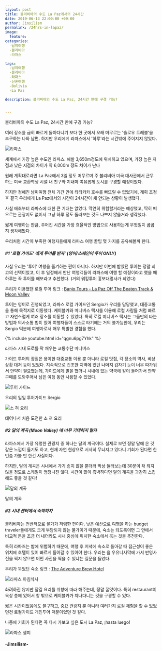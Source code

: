 ```yaml
---
layout: post
title: 볼리비아의 수도 La Paz에서의 24시간
date: 2019-06-13 22:00:00 +09:00
author: Jinsilism
permalink: /24hrs-in-lapaz/
image:
  feature:
categories:
  -남미여행
  -볼리비아
  -라파스

tags:
  -남미여행
  -볼리비아
  -라파스
  -신혼여행
  -Bolivia
  -La Paz

description: 볼리비아의 수도 La Paz, 24시간 만에 구경 가능?


---
```



볼리비아의 수도 La Paz, 24시간 만에 구경 가능?

여러 장소를 급히 빠르게 돌아다니기 보다 한 곳에서 오래 머무르는 '슬로우 트레블'을 추구하는 나와 남편. 하지만 우리에게 라파스에서 '하루'라는 시간밖에 주어지지 않았다.

![라파스](https://lh3.googleusercontent.com/SEZ7FY4ZLtZFtnWOJ-ac1NbL54oIC0uhmAIt7DIJt658mOvj37689ozprjWYxdvVrPfQB138c3urx9JujsQLgdvlYSthC5X_ia7WMCtXu95tf9ViHsYq_88L5z-Pw3JuUs6S05eOC5fa0Gau1q0XH36YyXUJVezUfbMTi71YKoOQEViyxvaimNIOpLQYdLWdu93PvBW7OT7u2hAMdF2g1xd-wheF8QVgd_mxLqFSO4XB4Rbpj83o1-xCUaix9gJnG-vJDRBVgja5ajpyd9cOtd99fOQKHokC4_aUNk6bSFH9ZRTvdEeilEb9ywg6XIQfWd_IWPOMqUv4M1BeVCtflM3uudgobEDZ3i_1vlE3exHIphtscICyrfQgLFxUUWiKwF17joL9RGFE3XqIgAajhXEX2DjyzmJadvKAA5i_fhlnNYRIM5Ak7YmziOyz2iL33hm8nxCQJxClai6JiG8sF4GtnNj_FSZzXRku1FBtVxfkWFjV3GQ5fnb0OaiMINyidN22gLbLTGH_uUmMkMrRTsEEXXbQ6FN_AxyRbCLg0fwPxBhip-LmsPxzqLB1910njhjnF5BsZ4CVTK8dy5bQ7dbtvaeXA_Vm4CJ_xfW26AOSneg2UxAAdSSXDy8iBpzD7uJNUMl92yTerjonvGYfdPZJKbaiAA=w1250-h937-no)

세계에서 가장 높은 수도인 라파스. 해발 3,650m정도에 위치하고 있으며, 가장 높은 지점과 낮은 지점의 차이가 약 6,000m 정도 차이가 난다

원래 계획대로라면 La Paz에서 3일 정도 머무르며 주 볼리비아 미국 대사관에서 근무하는 미국 교환학생 시절 내 친구와 지내며 여유롭게 도시를 구경할 예정이었다.

하지만 정해진 남미여행 전체 기간 안에 티티카카 호수를 빠뜨릴 수 없었기에, 계획 조정 후 결국 우리에게 La Paz에서의 시간이 24시간이 채 안되는 상황이 발생했다.

사실 애초부터 라파스에 대한 큰 기대는 없었다. 막연히 위험할거라는 예상했고, 딱히 떠오르는 관광지도 없어서 그냥 하루 정도 둘러보는 것도 나쁘지 않을거라 생각했다.



짧게 여행하는 만큼, 주어진 시간을 가장 효율적인 방법으로 사용하는게 무엇일지 곰곰히 생각해봤다.

우리처럼 시간이 부족한 여행자들에게 라파스 여행 꿀팁 몇 가지를 공유해볼까 한다.



##### #1 '로컬 가이드' 에게 투어를 받자' (영어/스페인어 투어 ONLY)

사실 우리는 '투어' 여행을 즐겨하는 편이 아니다. 하지만 이번에 받았던 투어는 정말 최고의 선택이었고, 이 후 일정에서 만난 여행객들이 라파스에 여행 할 예정이라고 했을 때 하루는 꼭 투어를 해보라고 추천했다. (거의 워킹투어 홍보대명사가 되었다)

우리가 이용했던 로컬 투어 링크 : [Banjo Tours - La Paz Off The Beaten Track & Moon Valley](https://www.banjotours.com/tours-by-place/la-paz/la-paz-off-the-beaten-track-walking-tour-moon-valley)

투어는 영어로 진행되었고, 라파스 로컬 가이드인 Sergio가 우리를 담당했고, 대중교통을 통해 목적지로 이동했다. 케이블카와 미니버스 택시를 이용해 로컬 사람들 처럼 빠르고 자연스럽게 여러 장소를 이동할 수 있었다. 특히 로컬 미니버스 택시는 그들만의 타는 방법과 의사소통 법이 있어 여행자들이 스스로 타기에는 거의 불가능한데, 우리는 Sergio 덕분에 여행자로서 매우 특별한 경험을 했다.

{% include youtube.html id="qgnu6pg7Yhk" %}

라파스 시내 도로를 꽉 채우는 교통수단 미니버스



가이드 투어의 장점은 용이한 대중교통 이용 뿐 아니라 로컬 맛집, 각 장소의 역사, 비상 상황 대처 등이 있었다. 지속적으로 건조한 지역에 있던 나머지 갑자기 눈이 너무 따가워서 안약이 필요했는데, 가이드에게 말을 했더니 시내에 있는 약국에 같이 들어가서 안약 구매를 도와주어서 남은 여행 동안 사용할 수 있었다.


![투어 가이드](https://lh3.googleusercontent.com/BP8vM-djvOXrCevanJh18ShwWh7d8zuOA1B-lRpPNDUVxx3l-PnfNje_Dd8ASDrbnM2qbtFqPD3_3m_9g2NvMo4DExff5bdzwGDdghXuBMrAPdj2I6urCbTWH8Ytkz_muwPWhlQXhTiMoQmJNzOXgJTbcLDzLFhtqWCQrDpkkgXxMzTDBxoAFve9_Tz_Bwo_lqpd1lKUubU28Y5Gg5zjkI0k003Y9kQXBhP3h11drPwqBs5C_ivf9uzDLlpmquWZAtSmsjKEEsEa2qQbfdXLx2fm9QOHMi_U12gZ1SzQ_gAdmYiDpHvhP70hnYgNynrU2LTfE6MpfV5QFzkxDdrUiQQNcpXEOdyYCi91irW3MBDGZ0bFkIiPuUf4VEFhT9kjRDWEzBzZa9HDD0RIMkQyS1uU9LvEdwvNthTgGKlAUF5DoS0qmkj8DrdiUfe1qfVNW7dE1p2_8LWS4D-6aSbycmRD9y-YJAfW2ded4_MVxPIqAlinmVE9Kl_Cpkh1QA8HySJ0iwiuP-tLP5_hgZZ5F3UQOfeZp8WcUjJoZfIhG7bzrZMYZ4BWr-tLe4OTmQ8Z_4MSuAAAwbNKls1HRWKli9d1YqRcZXWq9OTX5TzTFqs3MjELODqdsr0uvakHE8oH2wBA5YNccAvX7cZIUrcCJO1QbRPNzg=w960-h720-no)


우리의 일일 투어가이드 Sergio

![소 혀 요리](https://lh3.googleusercontent.com/2F11kWHQ21EwkEDd8qgFQoT75MjUEpKiQFrWHSgDU6ZOBhwhoINyu-NloZVZLtAmGCvrKIHmiOo8kRt6bRSIjh7vOVQIwYsAH1GJeZSCUg4LU8hMQ0YL8EVTeruHF96uoedwjKxEz5Z1nYuZqE0nT0u9IiWz57hIvRpZrFDHFWXGIKFRDMnrnw6aspYhAnmk3p8k7WEeu-qwBIV107JsEuqrGQIDT1dW0xK6j66WIDlbKZvG3eNWKtjuxpeU_T4bCk1K0-jJMiV-aUPP0Sz8Qtw-Qs1lJHWdRKIxiMmI7gvnOhIuC1vw4YqkJ4CS7uoyhlQCzuGHzp0jsTTsQvrDOne0sMZ8TW_qOVlSsbxq8ZSL0JRCWdmjnT6ENr2VFISB9j_MmE1hobete4gX1PVbY6rmYA3XnY4uXylBBcJERmfoDywJ7RRasZLY-Hggl85qODQ7FX8T6xDLK74z8qMcYDNiFuF4BXpBjyJ1OmnospQJfoalIWqPVlb3qxcyQmOExFhPTg2_dUvm2uU_SjFjaVdx_PWnDb27v5uQgxFPALah2DTw7uw2_hgS1mcZpoBWLZgf7Qt7eZB69oK2HLln9JOFTKKUIamK20jqpxmqUqpRE2zTW8h0B6jx5aRNewlkfKhXW2yg2Podoi3U5oEW6E3S0N_MSg=w1250-h937-no)

태어나서 처음 도전한 소 혀 요리





##### #2 달의 계곡 (Moon Valley) 에 너무 기대하지 말자

라파스에서 가장 유명한 관광지 중 하나는 달의 계곡이다. 실제로 보면 정말 달에 온 것 같은 느낌이 들기도 하고, 현재 자연 현상으로 서서히 무너지고 있다니 기회가 된다면 한번쯤 가볼 만 한건 사실이다.

하지만, 달의 계곡은 시내에서 가기 쉽지 않을 뿐더러 막상 둘러보는데 30분이 채 되지 않을 정도로 스케일이 엄청나진 않다. 시간이 많이 촉박하다면 달의 계곡을 과감히 스킵해도 좋을 것 같다!

![달의 계곡](https://lh3.googleusercontent.com/FkwO0Ii0aQrBV4n8fZQU8uV5u5K9dpcGQ1yAZXBv1q1YB7vv71nSQpWHYHYHhs2U7PuyeJTK_jh2xyhWjA4oTl_XWCnW66XLPUwsHufl0ENQYXuJHgCc9561eJ6OM_IieEiY96_Fzv1X9KnnCgZPn9q5oJlgVlwmtXLzO9ynfx8uipnDtI2RTLtOhFCxyYrd3z34BP7ALbVAzHdKzsGMEIFv2FTelB5d20OvggJTWvOeZeI9geTY4eREKzy3_JAiHYTpOvYFP_6ll6OFFCq0-BJGRrXI5WQPNQhTLE7wVMBffnJSxp7eq-PSs32SmqCexb7632Fr5qFDvGCfgyClxlqA19Vllfyg9rfG_1sLSGB3IVowYDkI4aHnpPzaDHAEEFa-FV6xIqlXGJ0nzh6kQHVHu6TSbFjbmxxKQKxKlEwFUuLZhIk2CMbHUB4QsQ-0pXLx1QvTZl_WiRwzrk9CUNVCwQe87bv9sTzXJ5xG1ZOcLerFWgo63JkGFggbwu6QBaoZpuQzZ-CV1wrpvAbHtqGlBCUXtFFIwVTlggOCzuZ0HgAp96-fh1btscijkvkTXCm3h-PsTlTEvxyULR7_NRSnxsGXpE022C8ED9hoNZHFxI3fpfy-yQ5a8Etcnts0_dr5azodQICVz0fBljwzpZ8iHOO-yw=w1080-h607-no)

달의 계곡





##### #3 시내 센터에서 숙박하자

볼리비아는 전반적으로 물가가 저렴한 편이다. 낮은 예산으로 여행을 하는 budget traveler들에게도 크게 부담되지 않는 물가이기 때문에, 숙소는 되도록이면 그 안에서 비교적 돈을 조금 더 내더라도 시내 중심에 위치한 숙소에서 묵는 것을 추천한다.

특히 라파즈는 밤에 위험하기 때문에, 여행 후 저녁에 숙소로 돌아갈 때 접근성이 좋은 위치에 호텔이 있어 빠르게 들어갈 수 있어야 한다. 우리는 을 우유니사막에 가서 반영사진을 찍지 않으면 어떤 사진을 찍을 수 있냐는 질문을 들었다.

우리가 묵었던 숙소 링크 : [The Adventure Brew Hotel](<https://www.theadventurebrewhostel.com/>)



![라파스 아침식사](https://lh3.googleusercontent.com/tWfZ5G66X1ObazoUzvP0cxnyKN7MrqgTTWhAtZSXF3xKCbdLEXcEqE7sU8eidykkEuTvBYJJazmX6ouLKYMvV3Z-zE5Fj5nVntTzJj-DDPOMeq4JlzWrNGZVhKWgECbW3m3-ywyupjf5holO7EMINJGAw_KhqcKDx5i8j3GdFRHIEDbMsV2fIaUTzgay6cV6uMBASwJyISlzbtw5lJAxCSYN45RyxsVcDnbYPvOzNlI_6hwuZbvlf59P3UDynwhLhupLqq6fw8jq559Ou9YJGT6L_h249umsOMh-yzdFpgQXRVsL6dFBxM3Isf-wueC92BB-1AuJgmki5_LLyBUp5xZOP1lDw9t8Ol-Sc1DWl30ttTaUJUHuLI_uovJg5-drigtClYiCBTrbZfDYX0kWIpxn6P7CV05HX6ySVb8IYiP8NDA_FLkRKLuvNTB2zytTrmoOkzTFepImmGKhojiHOAjj-4hAWgXE6mRqjB3Jx-oHJm9Xj6Qmo8jmAu5XDuTkJZud22rq_bgsRLBT8WM5Tfc3EIE-CyTNEXynAEyF0sFhZ9TE-Gh2K0o6hE7BrQtIEWI3NlHkS-SA_tjlVNzGSh6hNpijXoRTei0rhnqiDJc-yXz2y0aCF1RuSTKjdnh6NoRC2PRFeD3OyDb_iae9IEliSvl8Fy0=w724-h937-no)

화려하진 않지만 달걀 요리를 취향에 따라 해주는데, 정말 꿀맛이다. 특히 restaurant이 옥상 층에 있어서 창 밖으로  케이블카가 지나다니는 것을 구경할 수 있다.



짧은 시간이었음에도 불구하고, 중요 관광지 뿐 아니라 여러가지 로컬 체험을 할 수 있었던건 로컬가이드 개인투어 덕분이었던 것 같다.

나중에 기회가 된다면 꼭 다시 가보고 싶은 도시 La Paz, ¡hasta luego!



![라파스 셀피](https://lh3.googleusercontent.com/UOC81TgOWLLTdUp9t4Eo3x5OA9MYB-eav9Meg0HW2kzv_53urnctpZH8JywAFNasoXcWcJODKyf2DNNUJ2Ldtg4bWFmWaEqB0dIT8AkEdupMFRbUiwNJyXbrQRkx5gjmVrlA70tfS1defS0oKZPYXh3zcBk5aGcdgctnHHVpQXBF7vK_O2z37lZwFyGixDh-ZtwUAgaruWIBsbxA_bDBn0a8cHL1rwaPwUqAgRh9I0r5RwSqVTd33g-ZK5i-u8x6Rvy0ZP-pCZ3COk83q3zJSzv6NaGIuto8hdxvFgT1H8HqujsK6f7HLOfmF1Nh1uHjVlFtOn7b5eorRqurFvT4Out9wgIW2jd0WjiSC3eAAzFu-AIviKJYMvmDNEM9SLn4oPcOvRotY7FvdfJ0dGdd5xQ915E_qCOotFXmUTwfUQl7aBk9kTicLgvaoYYxt2HErk7K8QsOACaWfa2M3SA-BkvIDe8FmWXym1C9r17Lv0uMVL6XOvbJHMAbzW454iqOxWJNy2NHUuwOWKOMif8aAWPoH5fvZFulcbeTlHMZSPWa5ZDA2GCETkG2glBSkAA9nRwrh1_witLxigIWInMm4vhskEXWjyQSQxcwIVKScxLMswqUyFVfJWE9ZvT4GBIAQcz-bRskvGyf4y3sMSayBtLgGe0Rz5w=w640-h480-no)

####  -Jimsilism-
